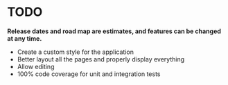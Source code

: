 # TODO

**Release dates and road map are estimates, and features can be changed at any time.**

- Create a custom style for the application
- Better layout all the pages and properly display everything
- Allow editing
- 100% code coverage for unit and integration tests
